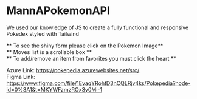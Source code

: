 # MannAPokemonAPI  

We used our knowledge of JS to create a fully functional and responsive Pokedex styled with Tailwind  
  
** To see the shiny form please click on the Pokemon Image**  
** Moves list is a scrollable box **  
** To add/remove an item from favorites you must click the heart **  
  
Azure Link: https://pokepedia.azurewebsites.net/src/  
Figma Link: https://www.figma.com/file/1EvaqYRohtD3nCQLRjv4ks/Pokepedia?node-id=0%3A1&t=MKYWFzmzROx3y0Mi-1  
